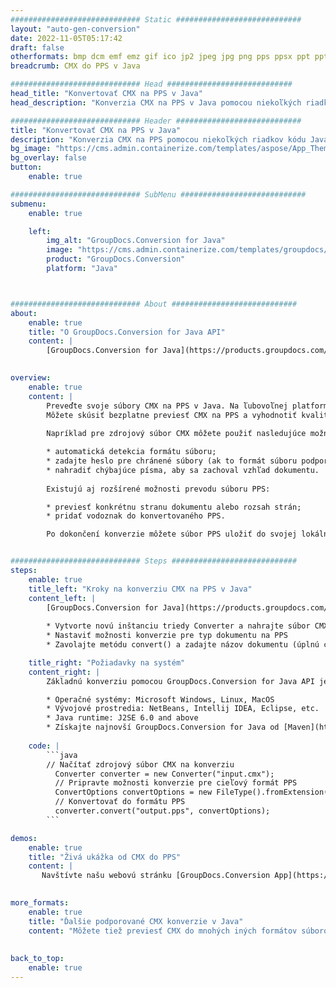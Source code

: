 ```yaml
---
############################# Static ############################
layout: "auto-gen-conversion"
date: 2022-11-05T05:17:42
draft: false
otherformats: bmp dcm emf emz gif ico jp2 jpeg jpg png pps ppsx ppt pptx psb psd svg svgz tga tif tiff webp wmf wmz
breadcrumb: CMX do PPS v Java

############################# Head ############################
head_title: "Konvertovať CMX na PPS v Java"
head_description: "Konverzia CMX na PPS v Java pomocou niekoľkých riadkov kódu. Konvertujte viac ako 160 formátov súborov pomocou rozhrania API na konverziu dokumentov GroupDocs pre Java"

############################# Header ############################
title: "Konvertovať CMX na PPS v Java"
description: "Konverzia CMX na PPS pomocou niekoľkých riadkov kódu Java"
bg_image: "https://cms.admin.containerize.com/templates/aspose/App_Themes/V3/images/bg/header1.png"
bg_overlay: false
button:
    enable: true

############################# SubMenu ############################
submenu:
    enable: true

    left:
        img_alt: "GroupDocs.Conversion for Java"
        image: "https://cms.admin.containerize.com/templates/groupdocs/images/product-logos/90x90-noborder/groupdocs-conversion-java.png"
        product: "GroupDocs.Conversion"
        platform: "Java"



############################# About ############################
about:
    enable: true
    title: "O GroupDocs.Conversion for Java API"
    content: |
        [GroupDocs.Conversion for Java](https://products.groupdocs.com/conversion/java/) je pokročilé rozhranie API na konverziu formátov súborov na konverziu medzi obľúbenými formátmi obrázkov a dokumentov, ako sú Microsoft Office, OpenDocument, PDF, HTML, e-mail, CAD. a oveľa viac pomocou niekoľkých riadkov kódu. Natívne API automaticky zisťuje formáty pôvodných dokumentov a ponúka veľa možností na prispôsobenie konvertovaných dokumentov. Spolu s funkciou extrahovania informácií z dokumentu podporuje štandardne aj ukladanie výsledkov konverzie na lokálny disk. Akýkoľvek typ vyrovnávacej pamäte však môže byť podporovaný implementáciou príslušných rozhraní - Amazon S3, Dropbox, Disk Google, Windows Azure, Reddis alebo akékoľvek iné.
    

overview:
    enable: true
    content: |
        Preveďte svoje súbory CMX na PPS v Java. Na ľubovoľnej platforme podľa vášho výberu, ako je Windows, Linux, macOS, stačí len pár riadkov kódu Java.
        Môžete skúsiť bezplatne previesť CMX na PPS a vyhodnotiť kvalitu výsledkov konverzie. Spolu s jednoduchými skriptami na konverziu súborov môžete vyskúšať sofistikovanejšie možnosti načítania zdrojového súboru CMX a uloženia výstupu PPS. 
        
        Napríklad pre zdrojový súbor CMX môžete použiť nasledujúce možnosti načítania:

        * automatická detekcia formátu súboru;
        * zadajte heslo pre chránené súbory (ak to formát súboru podporuje);
        * nahradiť chýbajúce písma, aby sa zachoval vzhľad dokumentu.
        
        Existujú aj rozšírené možnosti prevodu súboru PPS:

        * previesť konkrétnu stranu dokumentu alebo rozsah strán;
        * pridať vodoznak do konvertovaného PPS.

        Po dokončení konverzie môžete súbor PPS uložiť do svojej lokálnej cesty k súboru alebo do akéhokoľvek úložiska tretej strany, ako je FTP, Amazon S3, Disk Google, Dropbox atď. Upozorňujeme, že chcete previesť CMX do PPS, nemusíte inštalovať žiadny ďalší softvér, ako napríklad MS Office, Open Office, Adobe Acrobat Reader atď.


############################# Steps ############################
steps:
    enable: true
    title_left: "Kroky na konverziu CMX na PPS v Java"
    content_left: |
        [GroupDocs.Conversion for Java](https://products.groupdocs.com/conversion/java/) umožňuje vývojárom jednoducho previesť súbor CMX na PPS pomocou niekoľkých riadkov kódu.
        
        * Vytvorte novú inštanciu triedy Converter a nahrajte súbor CMX s úplnou cestou
        * Nastaviť možnosti konverzie pre typ dokumentu na PPS
        * Zavolajte metódu convert() a zadajte názov dokumentu (úplnú cestu) a formát (PPS) ako parameter

    title_right: "Požiadavky na systém"
    content_right: |
        Základnú konverziu pomocou GroupDocs.Conversion for Java API je možné vykonať pomocou niekoľkých riadkov kódu. Naše API sú podporované na všetkých hlavných platformách a operačných systémoch. Pred spustením nižšie uvedeného kódu sa uistite, že máte vo svojom systéme nainštalované nasledujúce predpoklady.

        * Operačné systémy: Microsoft Windows, Linux, MacOS
        * Vývojové prostredia: NetBeans, Intellij IDEA, Eclipse, etc.
        * Java runtime: J2SE 6.0 and above
        * Získajte najnovší GroupDocs.Conversion for Java od [Maven](https://repository.groupdocs.com/webapp/#/artifacts/browse/tree/General/repo/com/groupdocs/groupdocs-conversion)
         
    code: |
        ```java    
        // Načítať zdrojový súbor CMX na konverziu
          Converter converter = new Converter("input.cmx");
          // Pripravte možnosti konverzie pre cieľový formát PPS
          ConvertOptions convertOptions = new FileType().fromExtension("pps").getConvertOptions();
          // Konvertovať do formátu PPS
          converter.convert("output.pps", convertOptions);
        ```

demos:
    enable: true
    title: "Živá ukážka od CMX do PPS"
    content: |
       Navštívte našu webovú stránku [GroupDocs.Conversion App](https://products.groupdocs.app/conversion/family) a vyskúšajte konverziu CMX na PPS. Bezplatné demo má nasledujúce výhody
          

more_formats:
    enable: true
    title: "Ďalšie podporované CMX konverzie v Java"
    content: "Môžete tiež previesť CMX do mnohých iných formátov súborov. Pozrite si zoznam nižšie."
       
       
back_to_top:
    enable: true
---
```

